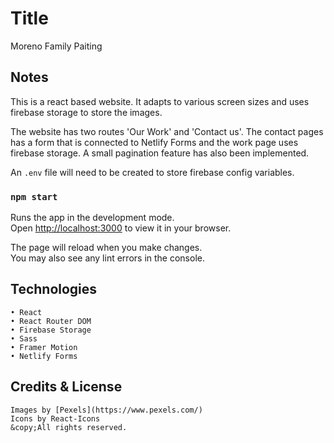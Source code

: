 # Title

Moreno Family Paiting 

## Notes

This is a react based website. It adapts to various screen sizes and 
uses firebase storage to store the images. 

The website has two routes 'Our Work' and 'Contact us'. The contact pages
has a form that is connected to Netlify Forms and the work page uses firebase storage. 
A small pagination feature has also been implemented. 

An `.env` file will need to be created to store firebase config variables. 


### `npm start`

Runs the app in the development mode.\
Open [http://localhost:3000](http://localhost:3000) to view it in your browser.

The page will reload when you make changes.\
You may also see any lint errors in the console.


## Technologies

    • React
    • React Router DOM
    • Firebase Storage
    • Sass
    • Framer Motion
    • Netlify Forms

## Credits & License 

    Images by [Pexels](https://www.pexels.com/)
    Icons by React-Icons
    &copy;All rights reserved. 





